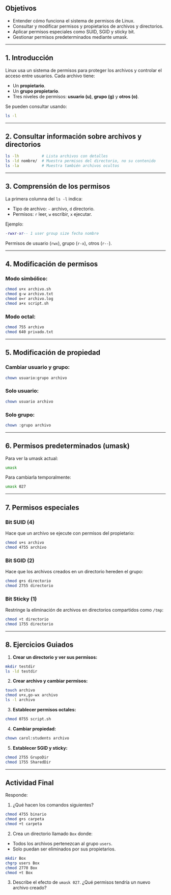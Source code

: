 
## Objetivos

- Entender cómo funciona el sistema de permisos de Linux.
- Consultar y modificar permisos y propietarios de archivos y directorios.
- Aplicar permisos especiales como SUID, SGID y sticky bit.
- Gestionar permisos predeterminados mediante umask.

---

## 1. Introducción

Linux usa un sistema de permisos para proteger los archivos y controlar el acceso entre usuarios. Cada archivo tiene:

- Un **propietario**.
- Un **grupo propietario**.
- Tres niveles de permisos: **usuario (u)**, **grupo (g)** y **otros (o)**.

Se pueden consultar usando:

```bash
ls -l
```

---

## 2. Consultar información sobre archivos y directorios

```bash
ls -lh          # Lista archivos con detalles
ls -ld nombre/  # Muestra permisos del directorio, no su contenido
ls -la          # Muestra también archivos ocultos
```

---

## 3. Comprensión de los permisos

La primera columna del `ls -l` indica:

- Tipo de archivo: `-` archivo, `d` directorio.
- Permisos: `r` leer, `w` escribir, `x` ejecutar.

Ejemplo:

```lua
-rwxr-xr-- 1 user group size fecha nombre
```

Permisos de usuario (`rwx`), grupo (`r-x`), otros (`r--`).

---

## 4. Modificación de permisos

### Modo simbólico:

```bash
chmod u+x archivo.sh
chmod g-w archivo.txt
chmod o=r archivo.log
chmod a+x script.sh
```
### Modo octal:

```bash
chmod 755 archivo
chmod 640 privado.txt
```

---

## 5. Modificación de propiedad

### Cambiar usuario y grupo:

```bash
chown usuario:grupo archivo
```

### Solo usuario:

```bash
chown usuario archivo
```

### Solo grupo:

```bash
chown :grupo archivo
```

---

## 6. Permisos predeterminados (umask)

Para ver la umask actual:

```bash
umask
```

Para cambiarla temporalmente:

```bash
umask 027
```

---

## 7. Permisos especiales

### Bit SUID (4)

Hace que un archivo se ejecute con permisos del propietario:

```bash
chmod u+s archivo
chmod 4755 archivo
```

### Bit SGID (2)

Hace que los archivos creados en un directorio hereden el grupo:

```bash
chmod g+s directorio
chmod 2755 directorio
```

### Bit Sticky (1)

Restringe la eliminación de archivos en directorios compartidos como `/tmp`:

```bash
chmod +t directorio
chmod 1755 directorio
```

---

## 8. Ejercicios Guiados

1. **Crear un directorio y ver sus permisos:**

```bash
mkdir testdir
ls -ld testdir
```

2. **Crear archivo y cambiar permisos:**

```bash
touch archivo
chmod u+x,go-wx archivo
ls -l archivo
```

3. **Establecer permisos octales:**

```bash
chmod 0755 script.sh
```

4. **Cambiar propiedad:**

```bash
chown carol:students archivo
```

5. **Establecer SGID y sticky:**

```bash
chmod 2755 GrupoDir
chmod 1755 SharedDir
```

---

## Actividad Final

Responde:

1. ¿Qué hacen los comandos siguientes?

```bash
chmod 4755 binario
chmod g+s carpeta
chmod +t carpeta
```

2. Crea un directorio llamado `Box` donde:

- Todos los archivos pertenezcan al grupo `users`.
- Solo puedan ser eliminados por sus propietarios.

```bash
mkdir Box
chgrp users Box
chmod 2770 Box
chmod +t Box
```

3. Describe el efecto de `umask 027`. ¿Qué permisos tendría un nuevo archivo creado?